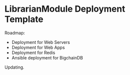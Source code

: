 # LibrarianModule Deployment Template

Roadmap:

- Deployment for Web Servers
- Deployment for Web Apps
- Deployment for Redis
- Ansible deployment for BigchainDB

Updating.
